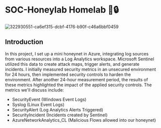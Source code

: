 # SOC-Honeylab Homelab 🚀🔒
![322930551-ca6ef315-dcbf-4176-b90f-c46a6bbf0459](https://github.com/baileytoy/SOC-Honeynet/assets/172320876/ad0781e9-9c25-4784-9fdf-465a6503e14d)

## Introduction
In this project, I set up a mini honeynet in Azure, integrating log sources from various resources into a Log Analytics workspace. Microsoft Sentinel utilized this data to create attack maps, trigger alerts, and generate incidents. I initially measured security metrics in an unsecured environment for 24 hours, then implemented security controls to harden the environment. After another 24-hour measurement period, the results of these metrics highlighted the impact of the applied security controls. The metrics we'll discuss include:
- SecurityEvent (Windows Event Logs)
- Syslog (Linux Event Logs)
- SecurityAlert (Log Analytics Alerts Triggered)
- SecurityIncident (Incidents created by Sentinel)
- AzureNetworkAnalytics_CL (Malicious Flows allowed into our honeynet)

